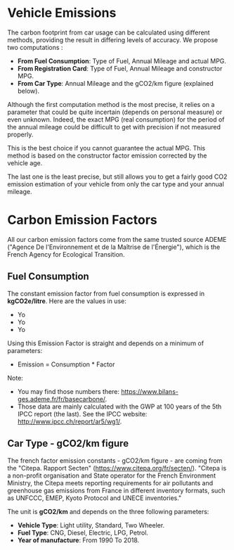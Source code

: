 # Vehicle Emissions
The carbon footprint from car usage can be calculated using different methods, providing the result in differing levels of accuracy. We propose two computations :
- **From Fuel Consumption**: Type of Fuel, Annual Mileage and actual MPG.
- **From Registration Card**: Type of Fuel, Annual Mileage and constructor MPG.
- **From Car Type**: Annual Mileage and the gCO2/km figure (explained below).

Although the first computation method is the most precise, it relies on a parameter that could be quite incertain (depends on personal measure) or even unknown. Indeed, the exact MPG (real consumption) for the period of the annual mileage could be difficult to get with precision if not measured properly.

This is the best choice if you cannot guarantee the actual MPG. This method is based on the constructor factor emission corrected by the vehicle age.

The last one is the least precise, but still allows you to get a fairly good CO2 emission
estimation of your vehicle from only the car type and your annual mileage.

# Carbon Emission Factors
All our carbon emission factors come from the same trusted source ADEME ("Agence De l'Environnement et de la Maîtrise de l'Énergie"), which is the French Agency for Ecological Transition.

## Fuel Consumption
The constant emission factor from fuel consumption is expressed in **kgCO2e/litre**.
Here are the values in use:
- Yo
- Yo
- Yo


Using this Emission Factor is straight and depends on a minimum of parameters:
- Emission = Consumption * Factor

Note:
- You may find those numbers there: https://www.bilans-ges.ademe.fr/fr/basecarbone/.
- Those data are mainly calculated with the GWP at 100 years of the 5th IPCC report (the last). See the IPCC website: http://www.ipcc.ch/report/ar5/wg1/.

## Car Type - gCO2/km figure
The french factor emission constants - gCO2/km figure - are coming from the "Citepa. Rapport Secten" (https://www.citepa.org/fr/secten/). "Citepa is a non-profit organisation and State operator for the French Environment Ministry, the Citepa meets reporting requirements for air pollutants and greenhouse gas emissions from France in different inventory formats, such as UNFCCC, EMEP, Kyoto Protocol and UNECE inventories."

The unit is **gCO2/km** and depends on the three following parameters:
- **Vehicle Type**: Light utility, Standard, Two Wheeler.
- **Fuel Type**: CNG, Diesel, Electric, LPG, Petrol.
- **Year of manufacture**: From 1990 To 2018.
